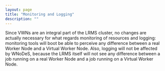 ```yaml
---
layout: page
title: "Monitoring and Logging"
description: ""
---
```


Since VWNs are an integral part of the LRMS cluster, no changes are actually necessary for what regards monitoring of resources and logging: monitoring tools will boot be able to perceive any difference between a real Worker Node and a Virtual Worker Node. Also, logging will not be affected by WNoDeS, because the LRMS itself will not see any difference between a job running on a real Worker Node and a job running on a Virtual Worker Node.